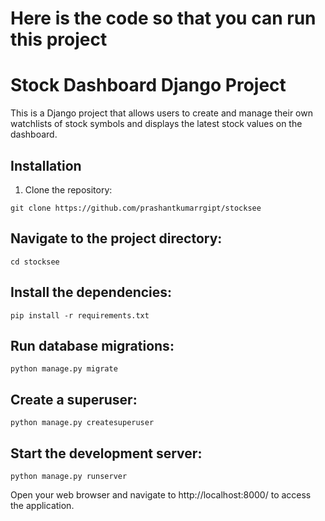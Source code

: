 # Here is the code so that you can run this project

# Stock Dashboard Django Project

This is a Django project that allows users to create and manage their own watchlists of stock symbols and displays the latest stock values on the dashboard.

## Installation

1. Clone the repository:

```
git clone https://github.com/prashantkumarrgipt/stocksee
```
## Navigate to the project directory:
```
cd stocksee
```
## Install the dependencies:
```
pip install -r requirements.txt
```
## Run database migrations:
```
python manage.py migrate
```
## Create a superuser:
```
python manage.py createsuperuser
```
## Start the development server:
```
python manage.py runserver
```

Open your web browser and navigate to http://localhost:8000/ to access the application.




